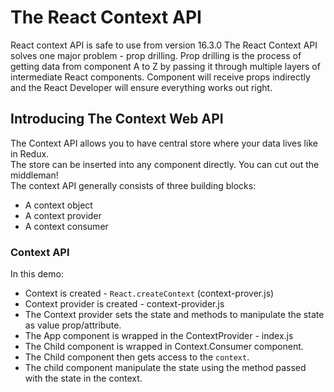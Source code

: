 # The React Context API
React context API is safe to use from version 16.3.0
The React Context API solves one major problem - prop drilling.
Prop drilling is the process of getting data from component A to Z by passing it through multiple layers of intermediate React components.
Component will receive props indirectly and the React Developer will ensure everything works out right.  

## Introducing The Context Web API  
The Context API allows you to have central store where your data lives like in Redux.  
The store can be inserted into any component directly. You can cut out the middleman!  
The context API generally consists of three building blocks:  
* A context object  
* A context provider    
* A context consumer  

### Context API  
In this demo:
* Context is created - `React.createContext` (context-prover.js)  
* Context provider is created - context-provider.js  
* The Context provider sets the state and methods to manipulate the state as value prop/attribute.   
* The App component is wrapped in the ContextProvider - index.js  
* The Child component is wrapped in Context.Consumer component.   
* The Child component then gets access to the `context`.  
* The child component manipulate the state using the method passed with the state in the context.  
